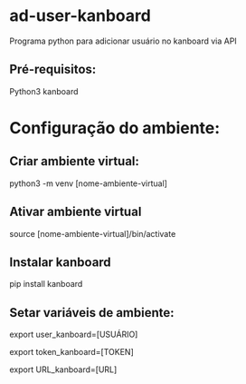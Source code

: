 # ad-user-kanboard
Programa python para adicionar usuário no kanboard via API

## Pré-requisitos:

Python3
kanboard

# Configuração do ambiente:
## Criar ambiente virtual:
python3 -m venv [nome-ambiente-virtual]
## Ativar ambiente virtual
source [nome-ambiente-virtual]/bin/activate
## Instalar kanboard

pip install kanboard

## Setar variáveis de ambiente:

export user_kanboard=[USUÁRIO]

export token_kanboard=[TOKEN]

export URL_kanboard=[URL]